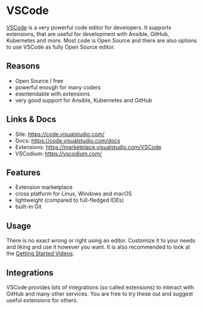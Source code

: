 # VSCode

[VSCode](https://code.visualstudio.com/) is a very powerful code editor for
developers. It supports extensions, that are useful for development with
Ansible, GitHub, Kubernetes and more. Most code is Open Source and there are
also options to use VSCode as fully Open Source editor.

## Reasons

- Open Source / free
- powerful enough for many coders
- exentendable with extensions
- very good support for Ansible, Kubernetes and GitHub

## Links & Docs

- Site: <https://code.visualstudio.com/>
- Docs: <https://code.visualstudio.com/docs>
- Extensions: <https://marketplace.visualstudio.com/VSCode>
- VSCodium: <https://vscodium.com/>

## Features

- Extension marketplace
- cross platform for Linux, Windows and macOS
- lightweight (compared to full-fledged IDEs)
- built-in Git

## Usage

There is no exact wrong or right using an editor. Customize it to your needs
and liking and use it however you want. It is also recommended to look at the
[Getting Started Videos](https://code.visualstudio.com/docs/getstarted/introvideos).

## Integrations

VSCode provides lots of integrations (so called extensions) to interact with
GitHub and many other services. You are free to try these out and suggest
useful extensions for others.
